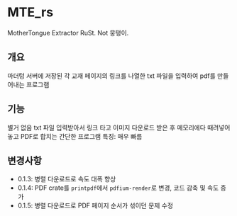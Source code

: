 # MTE_rs
MotherTongue Extractor RuSt. Not 뭉탱이.

## 개요
마더텅 서버에 저장된 각 교재 페이지의 링크를 나열한 txt 파일을 입력하여 pdf를 만들어내는 프로그램

## 기능
별거 없음
txt 파일 입력받아서 링크 타고 이미지 다운로드 받은 후 메모리에다 때려넣어놓고 PDF로 합치는 간단한 프로그램
특징: 매우 빠름

## 변경사항
- 0.1.3: 병렬 다운로드로 속도 대폭 향상
- 0.1.4: PDF crate를 `printpdf`에서 `pdfium-render`로 변경, 코드 감축 및 속도 증가
- 0.1.5: 병렬 다운로드로 PDF 페이지 순서가 섞이던 문제 수정
